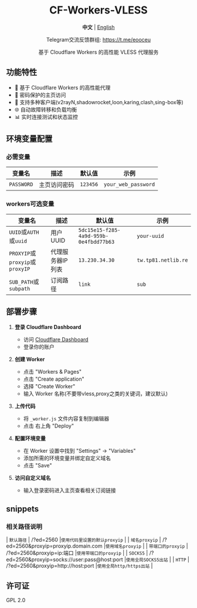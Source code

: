 

<div align="center">

# CF-Workers-VLESS

**中文** | [English](README_EN.md)

Telegram交流反馈群组: https://t.me/eooceu

基于 Cloudflare Workers 的高性能 VLESS 代理服务

</div>

## 功能特性

- 🚀 基于 Cloudflare Workers 的高性能代理
- 🔐 密码保护的主页访问
- 📱 支持多种客户端(v2rayN,shadowrocket,loon,karing,clash,sing-box等)
- 🌐 自动故障转移和负载均衡
- 📊 实时连接测试和状态监控

## 环境变量配置

### 必需变量

| 变量名 | 描述 | 默认值 | 示例 |
|--------|------|--------|------|
| `PASSWORD` | 主页访问密码 | `123456` | `your_web_password` |

### workers可选变量

| 变量名 | 描述 | 默认值 | 示例 |
|--------|------|--------|------|
| `UUID`或`AUTH`或`uuid` | 用户UUID | `5dc15e15-f285-4a9d-959b-0e4fbdd77b63` | `your-uuid` |
| `PROXYIP`或`proxyip`或`proxyIP` | 代理服务器IP列表 | `13.230.34.30` | `tw.tp81.netlib.re` |
| `SUB_PATH`或`subpath` | 订阅路径 | `link` | `sub` |

## 部署步骤

1. **登录 Cloudflare Dashboard**
   - 访问 [Cloudflare Dashboard](https://dash.cloudflare.com/)
   - 登录你的账户

2. **创建 Worker**
   - 点击 "Workers & Pages"
   - 点击 "Create application"
   - 选择 "Create Worker"
   - 输入 Worker 名称(不要带vless,proxy之类的关键词，建议默认)

3. **上传代码**
   - 将 `_worker.js` 文件内容复制到编辑器
   - 点击 右上角 "Deploy"

4. **配置环境变量**
   - 在 Worker 设置中找到 "Settings" → "Variables"
   - 添加所需的环境变量并绑定自定义域名
   - 点击 "Save"

5. **访问自定义域名**
   - 输入登录密码进入主页查看相关订阅链接

## snippets 

### 相关路径说明
| `默认路径` | /?ed=2560 |`使用代码里设置的默认proxyip` |
| `域名proxyip` | /?ed=2560&proxyip=proxyip.domain.com |`使用域名proxyip` |
| `带端口的proxyip` | /?ed=2560&proxyip=ip:端口 |`使用带端口的proxyip` |
| `SOCKS5` | /?ed=2560&proxyip=socks://user:pass@host:port |`使用全局SOCKS5出站` |
| `HTTP` | /?ed=2560&proxyip=http://host:port |`使用全局http/https出站` |

## 许可证

GPL 2.0
